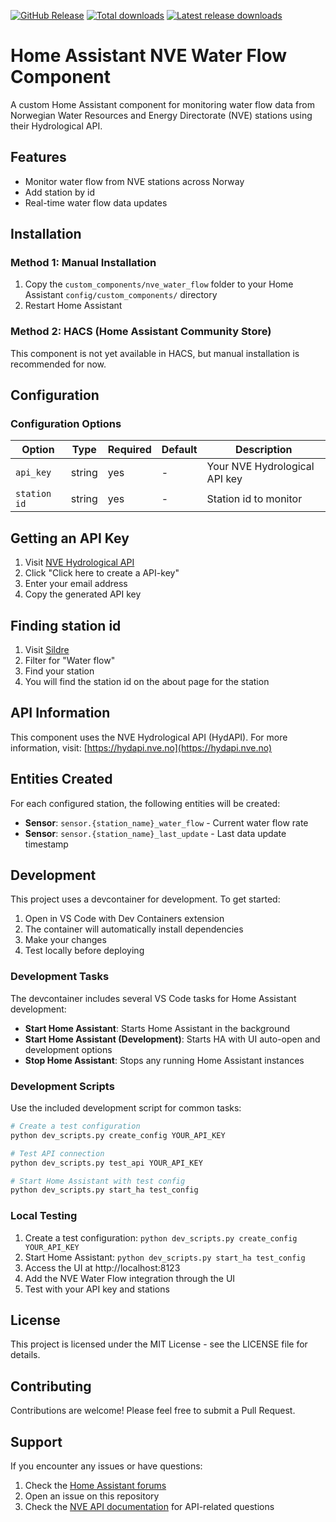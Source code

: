 [![GitHub Release][releases-shield]][releases]
[![Total downloads][total-downloads-shield]][total-downloads]
[![Latest release downloads][latest-release-downloads-shield]][latest-release-downloads]

# Home Assistant NVE Water Flow Component

A custom Home Assistant component for monitoring water flow data from Norwegian Water Resources and Energy Directorate (NVE) stations using their Hydrological API.

## Features

- Monitor water flow from NVE stations across Norway
- Add station by id
- Real-time water flow data updates

## Installation

### Method 1: Manual Installation

1. Copy the `custom_components/nve_water_flow` folder to your Home Assistant `config/custom_components/` directory
2. Restart Home Assistant

### Method 2: HACS (Home Assistant Community Store)

This component is not yet available in HACS, but manual installation is recommended for now.

## Configuration


### Configuration Options

| Option | Type | Required | Default | Description |
|--------|------|----------|---------|-------------|
| `api_key` | string | yes | - | Your NVE Hydrological API key |
| `station id` | string | yes | - | Station id to monitor |



## Getting an API Key

1. Visit [NVE Hydrological API](https://hydapi.nve.no)
2. Click "Click here to create a API-key"
3. Enter your email address
4. Copy the generated API key

## Finding station id
1. Visit [Sildre](https://sildre.nve.no)
2. Filter for "Water flow"
3. Find your station
4. You will find the station id on the about page for the station

## API Information

This component uses the NVE Hydrological API (HydAPI). For more information, visit: [https://hydapi.nve.no](https://hydapi.nve.no)

## Entities Created

For each configured station, the following entities will be created:

- **Sensor**: `sensor.{station_name}_water_flow` - Current water flow rate
- **Sensor**: `sensor.{station_name}_last_update` - Last data update timestamp

## Development

This project uses a devcontainer for development. To get started:

1. Open in VS Code with Dev Containers extension
2. The container will automatically install dependencies
3. Make your changes
4. Test locally before deploying

### Development Tasks

The devcontainer includes several VS Code tasks for Home Assistant development:

- **Start Home Assistant**: Starts Home Assistant in the background
- **Start Home Assistant (Development)**: Starts HA with UI auto-open and development options
- **Stop Home Assistant**: Stops any running Home Assistant instances

### Development Scripts

Use the included development script for common tasks:

```bash
# Create a test configuration
python dev_scripts.py create_config YOUR_API_KEY

# Test API connection
python dev_scripts.py test_api YOUR_API_KEY

# Start Home Assistant with test config
python dev_scripts.py start_ha test_config
```

### Local Testing

1. Create a test configuration: `python dev_scripts.py create_config YOUR_API_KEY`
2. Start Home Assistant: `python dev_scripts.py start_ha test_config`
3. Access the UI at http://localhost:8123
4. Add the NVE Water Flow integration through the UI
5. Test with your API key and stations

## License

This project is licensed under the MIT License - see the LICENSE file for details.

## Contributing

Contributions are welcome! Please feel free to submit a Pull Request.

## Support

If you encounter any issues or have questions:

1. Check the [Home Assistant forums](https://community.home-assistant.io/)
2. Open an issue on this repository
3. Check the [NVE API documentation](https://hydapi.nve.no) for API-related questions


[releases-shield]: https://img.shields.io/github/v/release/toringer/home-assistant-nve-water-flow?style=flat-square
[releases]: https://github.com/toringer/home-assistant-nve-water-flow/releases
[total-downloads-shield]: https://img.shields.io/github/downloads/toringer/home-assistant-nve-water-flow/total?style=flat-square
[total-downloads]: https://github.com/toringer/home-assistant-nve-water-flow
[latest-release-downloads-shield]: https://img.shields.io/github/downloads/toringer/home-assistant-nve-water-flow/latest/total?style=flat-square
[latest-release-downloads]: https://github.com/toringer/home-assistant-nve-water-flow